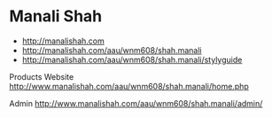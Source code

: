 # Manali Shah

- http://manalishah.com
- http://manalishah.com/aau/wnm608/shah.manali
- http://manalishah.com/aau/wnm608/shah.manali/stylyguide

Products Website
http://www.manalishah.com/aau/wnm608/shah.manali/home.php

Admin
http://www.manalishah.com/aau/wnm608/shah.manali/admin/

